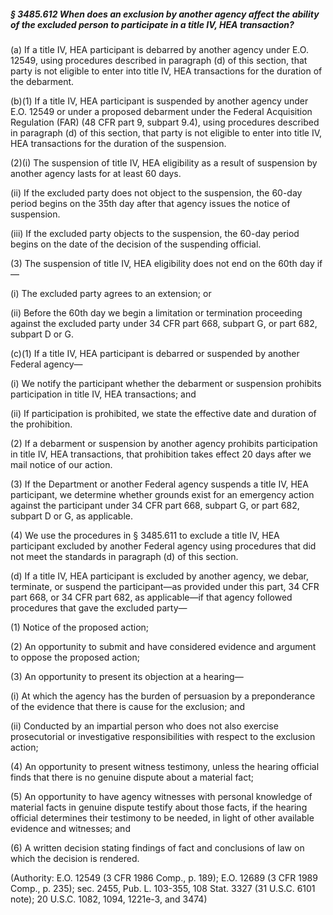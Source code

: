 ##### § 3485.612 When does an exclusion by another agency affect the ability of the excluded person to participate in a title IV, HEA transaction? #####

(a) If a title IV, HEA participant is debarred by another agency under E.O. 12549, using procedures described in paragraph (d) of this section, that party is not eligible to enter into title IV, HEA transactions for the duration of the debarment.

(b)(1) If a title IV, HEA participant is suspended by another agency under E.O. 12549 or under a proposed debarment under the Federal Acquisition Regulation (FAR) (48 CFR part 9, subpart 9.4), using procedures described in paragraph (d) of this section, that party is not eligible to enter into title IV, HEA transactions for the duration of the suspension.

(2)(i) The suspension of title IV, HEA eligibility as a result of suspension by another agency lasts for at least 60 days.

(ii) If the excluded party does not object to the suspension, the 60-day period begins on the 35th day after that agency issues the notice of suspension.

(iii) If the excluded party objects to the suspension, the 60-day period begins on the date of the decision of the suspending official.

(3) The suspension of title IV, HEA eligibility does not end on the 60th day if—

(i) The excluded party agrees to an extension; or

(ii) Before the 60th day we begin a limitation or termination proceeding against the excluded party under 34 CFR part 668, subpart G, or part 682, subpart D or G.

(c)(1) If a title IV, HEA participant is debarred or suspended by another Federal agency—

(i) We notify the participant whether the debarment or suspension prohibits participation in title IV, HEA transactions; and

(ii) If participation is prohibited, we state the effective date and duration of the prohibition.

(2) If a debarment or suspension by another agency prohibits participation in title IV, HEA transactions, that prohibition takes effect 20 days after we mail notice of our action.

(3) If the Department or another Federal agency suspends a title IV, HEA participant, we determine whether grounds exist for an emergency action against the participant under 34 CFR part 668, subpart G, or part 682, subpart D or G, as applicable.

(4) We use the procedures in § 3485.611 to exclude a title IV, HEA participant excluded by another Federal agency using procedures that did not meet the standards in paragraph (d) of this section.

(d) If a title IV, HEA participant is excluded by another agency, we debar, terminate, or suspend the participant—as provided under this part, 34 CFR part 668, or 34 CFR part 682, as applicable—if that agency followed procedures that gave the excluded party—

(1) Notice of the proposed action;

(2) An opportunity to submit and have considered evidence and argument to oppose the proposed action;

(3) An opportunity to present its objection at a hearing—

(i) At which the agency has the burden of persuasion by a preponderance of the evidence that there is cause for the exclusion; and

(ii) Conducted by an impartial person who does not also exercise prosecutorial or investigative responsibilities with respect to the exclusion action;

(4) An opportunity to present witness testimony, unless the hearing official finds that there is no genuine dispute about a material fact;

(5) An opportunity to have agency witnesses with personal knowledge of material facts in genuine dispute testify about those facts, if the hearing official determines their testimony to be needed, in light of other available evidence and witnesses; and

(6) A written decision stating findings of fact and conclusions of law on which the decision is rendered.

(Authority: E.O. 12549 (3 CFR 1986 Comp., p. 189); E.O. 12689 (3 CFR 1989 Comp., p. 235); sec. 2455, Pub. L. 103-355, 108 Stat. 3327 (31 U.S.C. 6101 note); 20 U.S.C. 1082, 1094, 1221e-3, and 3474)